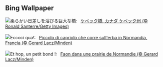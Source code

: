 ## Bing Wallpaper
![](https://www.bing.com/th?id=OHR.QuebecCityBridge_JA-JP1534549481_UHD.jpg&w=1000)柔らかい日差しを浴びる巨大な橋:&nbsp;&ensp;[ケベック橋, カナダ ケベック州 (© Ronald Santerre/Getty Images)](https://www.bing.com/th?id=OHR.QuebecCityBridge_JA-JP1534549481_UHD.jpg)
<br><br/>
![](https://www.bing.com/th?id=OHR.Fawn_IT-IT6416189711_UHD.jpg&w=1000)Eccoci qua!:&nbsp;&ensp;[Piccolo di capriolo che corre sull'erba in Normandia, Francia (© Gerard Lacz/Minden)](https://www.bing.com/th?id=OHR.Fawn_IT-IT6416189711_UHD.jpg)
<br><br/>
![](https://www.bing.com/th?id=OHR.Fawn_FR-FR6540960324_UHD.jpg&w=1000)Et hop, un petit bond !:&nbsp;&ensp;[Faon dans une prairie de Normandie (© Gerard Lacz/Minden)](https://www.bing.com/th?id=OHR.Fawn_FR-FR6540960324_UHD.jpg)
<br><br/>
